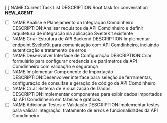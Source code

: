 [ ] NAME:Current Task List DESCRIPTION:Root task for conversation __NEW_AGENT__
-[ ] NAME:Análise e Planejamento da Integração Comdinheiro DESCRIPTION:Analisar requisitos da API Comdinheiro e definir arquitetura de integração na aplicação SvelteKit existente
-[ ] NAME:Criar Estrutura de API Backend DESCRIPTION:Implementar endpoint SvelteKit para comunicação com API Comdinheiro, incluindo autenticação e tratamento de erros
-[ ] NAME:Desenvolver Interface de Configuração DESCRIPTION:Criar formulário para configurar credenciais e parâmetros da API Comdinheiro com validação e segurança
-[ ] NAME:Implementar Componente de Importação DESCRIPTION:Desenvolver interface para seleção de ferramentas, configuração de consultas e geração de código da API Comdinheiro
-[ ] NAME:Criar Sistema de Visualização de Dados DESCRIPTION:Implementar componentes para exibir dados importados da API Comdinheiro em tabelas e gráficos
-[ ] NAME:Adicionar Testes e Validação DESCRIPTION:Implementar testes para validar integração, tratamento de erros e funcionalidades da API Comdinheiro